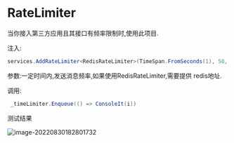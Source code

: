 # RateLimiter

当你接入第三方应用且其接口有频率限制时,使用此项目.

注入:

```c#
services.AddRateLimiter<RedisRateLimiter>(TimeSpan.FromSeconds(1), 50, "10.45.11.168:6001,password=goatest@!$%");
```

参数:一定时间内,发送消息频率,如果使用RedisRateLimiter,需要提供 redis地址.

调用:

```c#
 _timeLimiter.Enqueue(() => ConsoleIt(i))
```

测试结果

![image-20220830182801732](C:\Users\bg458896\AppData\Roaming\Typora\typora-user-images\image-20220830182801732.png)

